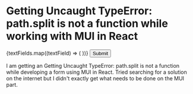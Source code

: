 
# Getting Uncaught TypeError: path.split is not a function while working with MUI in React

<form onSubmit={handleSubmit(onSubmit)}>
              <Box marginTop={2}>
                {textFields.map((textField) => (
                  <TextField
                    sx={{
                      my: 2,
                    }}
                    fullWidth
                    label={textField.label}
                    placeholder={textField.placeholder}
                    name={textField.name}
                    inputRef={register}
                    key={textField.label}
                  />
                ))}
              </Box>
              <Button type='submit' size='large' variant='contained' fullWidth>
                Submit
              </Button>
</form>

I am getting an Getting Uncaught TypeError: path.split is not a function while developing a form using MUI in React.
Tried searching for a solution on the internet but I didn't exactly get what needs to be done on the MUI part.

        
